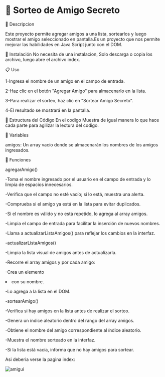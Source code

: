 <H1>🎉 Sorteo de Amigo Secreto</H1>

📌 Descripcion 

Este proyecto permite agregar amigos a una lista, sortearlos y luego mostrar el amigo seleccionado en pantalla.Es un proyecto que nos permite mejorar las habilidades en Java Script junto con el DOM.

🚀 Instalación
No necesita de una instalacion, Solo descarga o copia los archivo, luego abre el archivo index.

📋 Uso

1-Ingresa el nombre de un amigo en el campo de entrada.

2-Haz clic en el botón "Agregar Amigo" para almacenarlo en la lista.

3-Para realizar el sorteo, haz clic en "Sortear Amigo Secreto".

4-El resultado se mostrará en la pantalla.

📂 Estructura del Código
En el codigo Muestra de igual manera lo que hace cada parte para agilizar la lectura del codigo.

📌 Variables

amigos: Un array vacío donde se almacenarán los nombres de los amigos ingresados.

📌 Funciones

agregarAmigo()

-Toma el nombre ingresado por el usuario en el campo de entrada y lo limpia de espacios innecesarios.

-Verifica que el campo no esté vacío; si lo está, muestra una alerta.

-Comprueba si el amigo ya está en la lista para evitar duplicados.

-Si el nombre es válido y no está repetido, lo agrega al array amigos.

-Limpia el campo de entrada para facilitar la inserción de nuevos nombres.

-Llama a actualizarListaAmigos() para reflejar los cambios en la interfaz.

-actualizarListaAmigos()

-Limpia la lista visual de amigos antes de actualizarla.

-Recorre el array amigos y por cada amigo:

-Crea un elemento <li> con su nombre.

-Lo agrega a la lista en el DOM.

-sortearAmigo()

-Verifica si hay amigos en la lista antes de realizar el sorteo.

-Genera un índice aleatorio dentro del rango del array amigos.

-Obtiene el nombre del amigo correspondiente al índice aleatorio.

-Muestra el nombre sorteado en la interfaz.

-Si la lista está vacía, informa que no hay amigos para sortear.

Asi deberia verse la pagina index: 

![amigui](https://github.com/user-attachments/assets/de249d94-a6ab-49f5-abe1-dd7d568f81c5)

